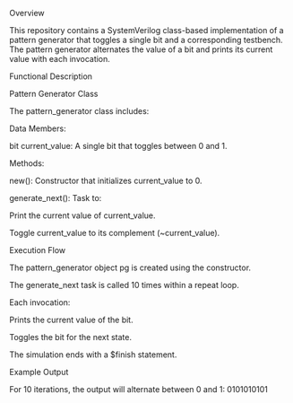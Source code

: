 Overview

This repository contains a SystemVerilog class-based implementation of a pattern generator that toggles a single bit and a corresponding testbench. The pattern generator alternates the value of a bit and prints its current value with each invocation.

Functional Description

Pattern Generator Class

The pattern_generator class includes:

Data Members:

bit current_value: A single bit that toggles between 0 and 1.

Methods:

new(): Constructor that initializes current_value to 0.

generate_next(): Task to:

Print the current value of current_value.

Toggle current_value to its complement (~current_value).

Execution Flow

The pattern_generator object pg is created using the constructor.

The generate_next task is called 10 times within a repeat loop.

Each invocation:

Prints the current value of the bit.

Toggles the bit for the next state.

The simulation ends with a $finish statement.

Example Output

For 10 iterations, the output will alternate between 0 and 1:
0101010101
